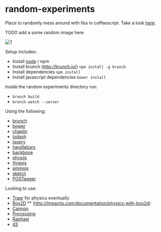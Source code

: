 random-experiments
==================

Place to randomly mess around with libs in coffeescript.
Take a look [here](http://driedtoast.github.com/random-experiments).

TODO add a some random image here

![1](http://imgs.xkcd.com/comics/im_so_random.png  "XKCD Random")



Setup includes:
* Install [node](http://nodejs.org/) / npm
* Install brunch (http://brunch.io/) `npm install -g brunch`
* Install dependencies `npm install`
* Install javascript dependencies `bower install`

Inside the random experiments directory run:
* `brunch build`
* `brunch watch --server`


Using the following:
* [brunch](http://brunch.io/)
* [bower](http://bower.io/)
* [chaplin](http://chaplinjs.org/)
* [lodash](http://lodash.com/)
* [jquery](http://jquery.com/)
* [handlebars](http://handlebarsjs.com/)
* [backbone](http://backbonejs.org/)
* [physijs](//github.com/chandlerprall/Physijs)
* [threejs](http://threejs.org/)
* [ammojs](//github.com/kripken/ammo.js/)
* [sketch](http://soulwire.github.io/sketch.js/)
* [POSTagger](//github.com/fortnightlabs/pos-js)

Looking to use:
* [Traer](http://code.google.com/p/traer-js/) for physics eventually
* [Box2D](//github.com/kripken/box2d.js/)
** (http://impactjs.com/documentation/physics-with-box2d)
* [Cannon](http://cannonjs.org/)
* [Processing](http://processingjs.org/)
* [Raphael](http://raphaeljs.com/)
* [d3](http://d3js.org/)


[1]: http://xkcd.com/1210/        "XKCD I'm So Random"